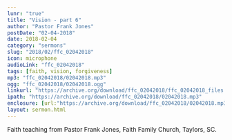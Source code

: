```yaml
---
lunr: "true"
title: "Vision - part 6"
author: "Pastor Frank Jones"
postDate: "02-04-2018"
date: 2018-02-04
category: "sermons"
slug: "2018/02/ffc_02042018"
icon: microphone
audioLink: "ffc_02042018"
tags: [faith, vision, forgiveness]
mp3: "ffc_02042018/02042018.mp3"
ogg: "ffc_02042018/02042018.ogg"
linkurl: "https://archive.org/download/ffc_02042018/ffc_02042018_files.xml"
ipath: "https://archive.org/download/ffc_02042018/02042018.mp3"
enclosure: [url:"https://archive.org/download/ffc_02042018/02042018.mp3"]
layout: sermon.html
---
```


Faith teaching from Pastor Frank Jones, Faith Family Church, Taylors, SC.